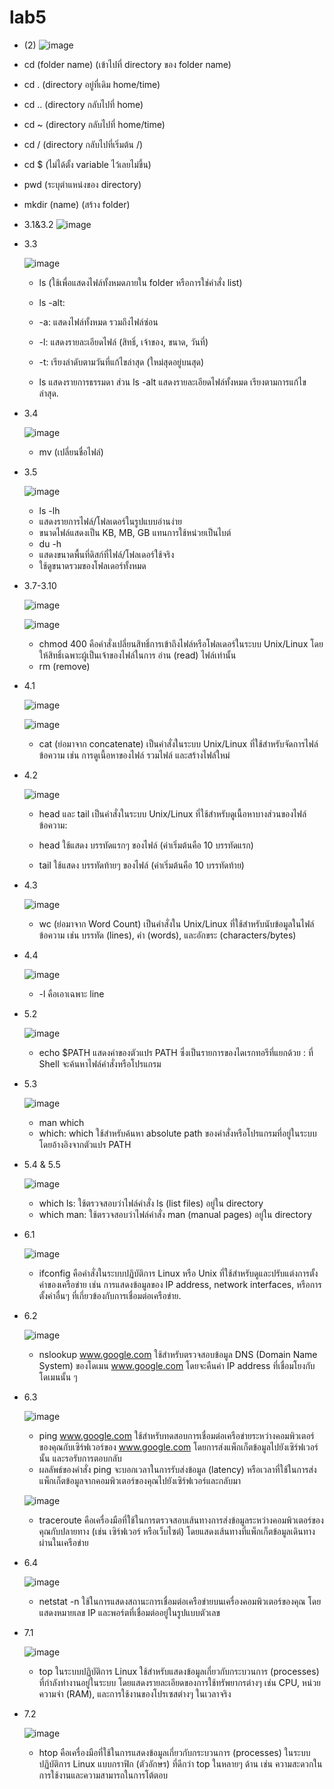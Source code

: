 # lab5
- (2)
![image](https://github.com/user-attachments/assets/6e062ea6-12b2-4a13-ac87-bc073328cfdf)

- cd (folder name) (เข้าไปที่ directory ของ folder name)
- cd . (directory อยู่ที่เดิม home/time)
- cd .. (directory กลับไปที่ home)
- cd ~ (directory กลับไปที่ home/time)
- cd / (directory กลับไปที่เริ่มต้น /)
- cd $ (ไม่ได้ตั้ง variable ไว้เลยไม่ขึ้น)
- pwd (ระบุตำแหน่งของ directory)
- mkdir (name) (สร้าง folder)



- 3.1&3.2
  ![image](https://github.com/user-attachments/assets/c9a0f39e-7cd4-480e-83df-f5ff63c8ad94)


- 3.3
  
  ![image](https://github.com/user-attachments/assets/142e2449-1b10-40cd-a1e7-994519491833)

  - ls (ใช้เพื่อแสดงไฟล์ทั้งหมดภายใน folder หรือการใช่คำสั่ง list)
  - ls -alt:

  - -a: แสดงไฟล์ทั้งหมด รวมถึงไฟล์ซ่อน
  - -l: แสดงรายละเอียดไฟล์ (สิทธิ์, เจ้าของ, ขนาด, วันที่)
  - -t: เรียงลำดับตามวันที่แก้ไขล่าสุด (ใหม่สุดอยู่บนสุด)
  - ls แสดงรายการธรรมดา ส่วน ls -alt แสดงรายละเอียดไฟล์ทั้งหมด เรียงตามการแก้ไขล่าสุด.


- 3.4

  ![image](https://github.com/user-attachments/assets/6c196e44-f65b-47ae-87fb-810f07474cf1)

  - mv (เปลี่ยนชื่อไฟล์)

- 3.5

  ![image](https://github.com/user-attachments/assets/6b6d3f6c-4e2b-4a1d-831f-8479cd6db1d3)

  - ls -lh
  - แสดงรายการไฟล์/โฟลเดอร์ในรูปแบบอ่านง่าย 
  - ขนาดไฟล์แสดงเป็น KB, MB, GB แทนการใช้หน่วยเป็นไบต์
  - du -h 
  - แสดงขนาดพื้นที่ดิสก์ที่ไฟล์/โฟลเดอร์ใช้จริง 
  - ใช้ดูขนาดรวมของโฟลเดอร์ทั้งหมด
 

- 3.7-3.10

  ![image](https://github.com/user-attachments/assets/12ee6f3f-99e6-4798-882d-174aa42abd5f)
  
  ![image](https://github.com/user-attachments/assets/b8a176e0-7af4-486d-9f96-3083a7079e0d)

  - chmod 400 คือคำสั่งเปลี่ยนสิทธิ์การเข้าถึงไฟล์หรือโฟลเดอร์ในระบบ Unix/Linux โดยให้สิทธิ์เฉพาะผู้เป็นเจ้าของไฟล์ในการ อ่าน (read) ไฟล์เท่านั้น
  - rm (remove)

- 4.1

  ![image](https://github.com/user-attachments/assets/ecc136dd-846c-4f47-b548-4675f5a2be27)

  ![image](https://github.com/user-attachments/assets/d92543b7-b4c0-4401-9978-4eeed951edb2)

  - cat (ย่อมาจาก concatenate) เป็นคำสั่งในระบบ Unix/Linux ที่ใช้สำหรับจัดการไฟล์ข้อความ เช่น การดูเนื้อหาของไฟล์ รวมไฟล์ และสร้างไฟล์ใหม่


- 4.2
  
  ![image](https://github.com/user-attachments/assets/ffce123e-bcfd-4050-a1f5-9d8fddf5553f)

  - head และ tail เป็นคำสั่งในระบบ Unix/Linux ที่ใช้สำหรับดูเนื้อหาบางส่วนของไฟล์ข้อความ:

  - head ใช้แสดง บรรทัดแรกๆ ของไฟล์ (ค่าเริ่มต้นคือ 10 บรรทัดแรก)
  - tail ใช้แสดง บรรทัดท้ายๆ ของไฟล์ (ค่าเริ่มต้นคือ 10 บรรทัดท้าย)

- 4.3
  
  ![image](https://github.com/user-attachments/assets/04b47291-21c0-42cb-a3e6-19840074aba3)

  - wc (ย่อมาจาก Word Count) เป็นคำสั่งใน Unix/Linux ที่ใช้สำหรับนับข้อมูลในไฟล์ข้อความ เช่น บรรทัด (lines), คำ (words), และอักขระ (characters/bytes)
 
- 4.4
  
  ![image](https://github.com/user-attachments/assets/1667c9e4-acb8-4a57-93aa-582580d5a6ff)

  - -l คือเอาเฉพาะ line

- 5.2

  ![image](https://github.com/user-attachments/assets/c9f5f361-9fba-4cc3-967e-3a0aa76bd23c)

  - echo $PATH แสดงค่าของตัวแปร PATH ซึ่งเป็นรายการของไดเรกทอรีที่แยกด้วย : ที่ Shell จะค้นหาไฟล์คำสั่งหรือโปรแกรม
 
- 5.3

  ![image](https://github.com/user-attachments/assets/0d5687ed-fbec-42a1-9c3a-5c3de2754bfd)

  - man which
  - which: which ใช้สำหรับค้นหา absolute path ของคำสั่งหรือโปรแกรมที่อยู่ในระบบ โดยอ้างอิงจากตัวแปร PATH
 
- 5.4 & 5.5

  ![image](https://github.com/user-attachments/assets/d607a830-9507-426b-82d2-ce373eca1b4f)

  - which ls: ใช้ตรวจสอบว่าไฟล์คำสั่ง ls (list files) อยู่ใน directory
  - which man: ใช้ตรวจสอบว่าไฟล์คำสั่ง man (manual pages) อยู่ใน directory

- 6.1
  
  ![image](https://github.com/user-attachments/assets/6ab88c5e-e53f-40d0-88ca-b28ce8f38b24)

  - ifconfig คือคำสั่งในระบบปฏิบัติการ Linux หรือ Unix ที่ใช้สำหรับดูและปรับแต่งการตั้งค่าของเครือข่าย เช่น การแสดงข้อมูลของ IP address, network interfaces, หรือการตั้งค่าอื่นๆ ที่เกี่ยวข้องกับการเชื่อมต่อเครือข่าย.

- 6.2

  ![image](https://github.com/user-attachments/assets/b98f5b6c-073e-4728-8eea-ddb762288051)

  - nslookup www.google.com ใช้สำหรับตรวจสอบข้อมูล DNS (Domain Name System) ของโดเมน www.google.com โดยจะคืนค่า IP address ที่เชื่อมโยงกับโดเมนนั้น ๆ

- 6.3

  ![image](https://github.com/user-attachments/assets/88dd919d-848e-4b4c-b353-ece7b3033970)

  - ping www.google.com ใช้สำหรับทดสอบการเชื่อมต่อเครือข่ายระหว่างคอมพิวเตอร์ของคุณกับเซิร์ฟเวอร์ของ www.google.com โดยการส่งแพ็กเก็ตข้อมูลไปยังเซิร์ฟเวอร์นั้น และรอรับการตอบกลับ
  - ผลลัพธ์ของคำสั่ง ping จะบอกเวลาในการรับส่งข้อมูล (latency) หรือเวลาที่ใช้ในการส่งแพ็กเก็ตข้อมูลจากคอมพิวเตอร์ของคุณไปยังเซิร์ฟเวอร์และกลับมา


  ![image](https://github.com/user-attachments/assets/3248f30a-10ed-4a3b-9d38-0d185c0b2c16)

  - traceroute คือเครื่องมือที่ใช้ในการตรวจสอบเส้นทางการส่งข้อมูลระหว่างคอมพิวเตอร์ของคุณกับปลายทาง (เช่น เซิร์ฟเวอร์ หรือเว็บไซต์) โดยแสดงเส้นทางที่แพ็กเก็ตข้อมูลเดินทางผ่านในเครือข่าย

- 6.4
  
  ![image](https://github.com/user-attachments/assets/91c6d38b-542a-4931-8baf-e8dec7b219d6)

  - netstat -n ใช้ในการแสดงสถานะการเชื่อมต่อเครือข่ายบนเครื่องคอมพิวเตอร์ของคุณ โดยแสดงหมายเลข IP และพอร์ตที่เชื่อมต่ออยู่ในรูปแบบตัวเลข

- 7.1

   ![image](https://github.com/user-attachments/assets/b9727adf-8b32-451b-92da-538bb7fbdfd2)

  - top ในระบบปฏิบัติการ Linux ใช้สำหรับแสดงข้อมูลเกี่ยวกับกระบวนการ (processes) ที่กำลังทำงานอยู่ในระบบ โดยแสดงรายละเอียดของการใช้ทรัพยากรต่างๆ เช่น CPU, หน่วยความจำ (RAM), และการใช้งานของโปรเซสต่างๆ ในเวลาจริง

- 7.2

  ![image](https://github.com/user-attachments/assets/d4d6874c-c20a-473f-996b-7bf3848d1ebb)

  - htop คือเครื่องมือที่ใช้ในการแสดงข้อมูลเกี่ยวกับกระบวนการ (processes) ในระบบปฏิบัติการ Linux แบบกราฟิก (ตัวอักษร) ที่ดีกว่า top ในหลายๆ ด้าน เช่น ความสะดวกในการใช้งานและความสามารถในการโต้ตอบ

  
    
 
    

    

  
  





  

  



  
  
